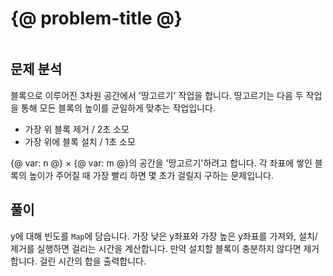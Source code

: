 # {@ problem-title @}

~~~problem-info-table
~~~

## 문제 분석

블록으로 이루어진 3차원 공간에서 '땅고르기' 작업을 합니다.
땅고르기는 다음 두 작업을 통해 모든 블록의 높이를 균일하게 맞추는 작업입니다.

- 가장 위 블록 제거 / 2초 소모
- 가장 위에 블록 설치 / 1초 소모

{@ var: n @} × {@ var: m @}의 공간을 '땅고르기'하려고 합니다.
각 좌표에 쌓인 블록의 높이가 주어질 때 가장 빨리 하면 몇 초가 걸릴지 구하는 문제입니다.

## 풀이

y에 대해 빈도를 `Map`에 담습니다.
가장 낮은 y좌표와 가장 높은 y좌표를 가져와,
설치/제거를 실행하면 걸리는 시간을 계산합니다.
만약 설치할 블록이 충분하지 않다면 제거합니다.
걸린 시간의 합을 출력합니다.
